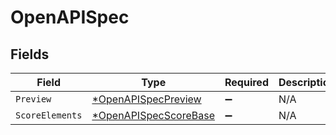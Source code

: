 # OpenAPISpec


## Fields

| Field                                                                | Type                                                                 | Required                                                             | Description                                                          |
| -------------------------------------------------------------------- | -------------------------------------------------------------------- | -------------------------------------------------------------------- | -------------------------------------------------------------------- |
| `Preview`                                                            | [*OpenAPISpecPreview](../../models/shared/openapispecpreview.md)     | :heavy_minus_sign:                                                   | N/A                                                                  |
| `ScoreElements`                                                      | [*OpenAPISpecScoreBase](../../models/shared/openapispecscorebase.md) | :heavy_minus_sign:                                                   | N/A                                                                  |